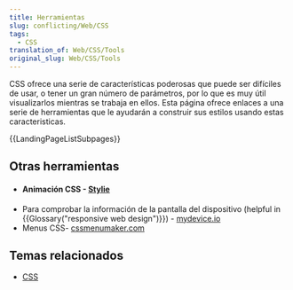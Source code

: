 ```yaml
---
title: Herramientas
slug: conflicting/Web/CSS
tags:
  - CSS
translation_of: Web/CSS/Tools
original_slug: Web/CSS/Tools
---
```

CSS ofrece una serie de características poderosas que puede ser difíciles de usar, o tener un gran número de parámetros, por lo que es muy útil visualizarlos mientras se trabaja en ellos. Esta página ofrece enlaces a una serie de herramientas que le ayudarán a construir sus estilos usando estas caracteristicas.

{{LandingPageListSubpages}}

## Otras herramientas

- #### Animación CSS - [Stylie](http://jeremyckahn.github.io/stylie/)
- Para comprobar la información de la pantalla del dispositivo (helpful in {{Glossary("responsive web design")}}) - [mydevice.io](http://mydevice.io)
- Menus CSS- [cssmenumaker.com](http://cssmenumaker.com/)

## Temas relacionados

- [CSS](/es/docs/Web/CSS)
